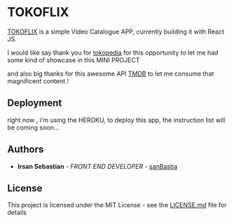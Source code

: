 # TOKOFLIX

[TOKOFLIX](https://sanbastia-tokoflix.herokuapp.com/) is a simple Video Catalogue APP, currently building it with React JS.

I would like say thank you for [tokopedia](https://www.tokopedia.com/) for this opportunity to let me had some kind of showcase in this MINI PROJECT

and also big thanks for this awesome API [TMDB](https://developers.themoviedb.org/3/getting-started/introduction) to let me consume that magnificent content ! 


## Deployment

right now , i'm using the HEROKU, to deploy this app, the instruction list will be coming soon...

## Authors

* **Irsan Sebastian** - *FRONT END DEVELOPER* - [sanBastia](https://github.com/sanBastia)

## License

This project is licensed under the MIT License - see the [LICENSE.md](LICENSE.md) file for details

